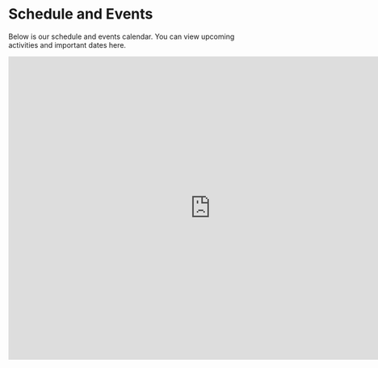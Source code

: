 # Schedule and Events

Below is our schedule and events calendar. You can view upcoming activities and important dates here.

<iframe src="https://calendar.google.com/calendar/embed?src=c_a800df68c146ed2bac10917fea44f05b256635cc0b6965145ae16cca28f715f4%40group.calendar.google.com&ctz=Pacific%2FHonolulu" style="border: 0" width="800" height="600" frameborder="0" scrolling="no"></iframe>
